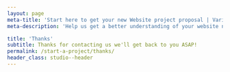```yaml
---
layout: page
meta-title: 'Start here to get your new Website project proposal | Variant Studios'
meta-description: 'Help us get a better understanding of your website needs by answering a few simple questions regarding your business and let us get started!'

title: 'Thanks'
subtitle: Thanks for contacting us we'll get back to you ASAP!
permalink: /start-a-project/thanks/
header_class: studio--header
---
```



<!--

PDF of our services, maybe a link to the solutions page
Turnaround times to be expected, possibly contact info for us
Process pathway like site design steps
Budget expectations

-->